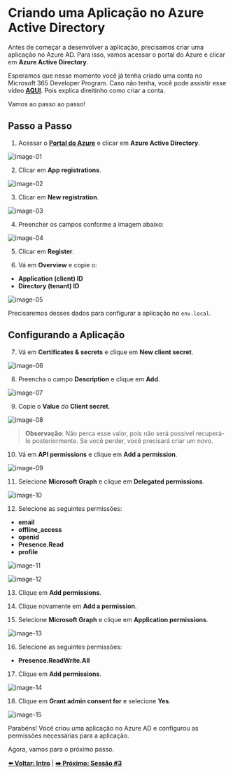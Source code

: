# Criando uma Aplicação no Azure Active Directory

Antes de começar a desenvolver a aplicação, precisamos criar uma aplicação no Azure AD. Para isso, vamos acessar o portal do Azure e clicar em **Azure Active Directory**.

Esperamos que nesse momento você já tenha criado uma conta no Microsoft 365 Developer Program. Caso não tenha, você pode assistir esse vídeo **[AQUI](https://www.youtube.com/watch?v=JvWLgirC8xs)**. Pois explica direitinho como criar a conta.

Vamos ao passo ao passo!

## Passo a Passo

1. Acessar o **[Portal do Azure](https://portal.azure.com/)** e clicar em **Azure Active Directory**.

![image-01](./../../workshop-images/images-demo-01/image-01.png)

2. Clicar em **App registrations**.

![image-02](./../../workshop-images/images-demo-01/image-02.png)

3. Clicar em **New registration**.

![image-03](./../../workshop-images/images-demo-01/image-03.png)

4. Preencher os campos conforme a imagem abaixo:

![image-04](./../../workshop-images/images-demo-01/image-04.png)

5. Clicar em **Register**.

6. Vá em **Overview** e copie o:
   
- **Application (client) ID**
- **Directory (tenant) ID**

![image-05](./../../workshop-images/images-demo-01/image-05.png)

Precisaremos desses dados para configurar a aplicação no `env.local`.

## Configurando a Aplicação

7. Vá em **Certificates & secrets** e clique em **New client secret**.

![image-06](./../../workshop-images/images-demo-01/image-06.png)

8. Preencha o campo **Description** e clique em **Add**.

![image-07](./../../workshop-images/images-demo-01/image-07.png)

9. Copie o **Value** do **Client secret**.

![image-08](./../../workshop-images/images-demo-01/image-08.png)

> **Observação**: Não perca esse valor, pois não será possível recuperá-lo posteriormente. Se você perder, você precisará criar um novo.

10. Vá em **API permissions** e clique em **Add a permission**.

![image-09](./../../workshop-images/images-demo-01/image-09.png)

11. Selecione **Microsoft Graph** e clique em **Delegated permissions**.

![image-10](./../../workshop-images/images-demo-01/image-10.png)

12. Selecione as seguintes permissões:

- **email**
- **offline_access**
- **openid**
- **Presence.Read**
- **profile**

![image-11](./../../workshop-images/images-demo-01/image-11.png)

![image-12](./../../workshop-images/images-demo-01/image-12.png)

13. Clique em **Add permissions**.

14. Clique novamente em **Add a permission**.

15. Selecione **Microsoft Graph** e clique em **Application permissions**.

![image-13](./../../workshop-images/images-demo-01/image-13.png)

16. Selecione as seguintes permissões:

- **Presence.ReadWrite.All**

17. Clique em **Add permissions**.

![image-14](./../../workshop-images/images-demo-01/image-14.png)

18. Clique em **Grant admin consent for** e selecione **Yes**.

![image-15](./../../workshop-images/images-demo-01/image-15.png)

Parabéns! Você criou uma aplicação no Azure AD e configurou as permissões necessárias para a aplicação.

Agora, vamos para o próximo passo.


**[⬅️ Voltar: Intro](./01-intro.md)**
| **[➡️ Próximo: Sessão #3](./03-session.md)**